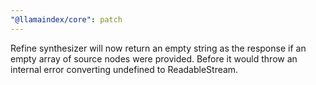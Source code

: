 ```yaml
---
"@llamaindex/core": patch
---
```


Refine synthesizer will now return an empty string as the response if an empty array of source nodes were provided. Before it would throw an internal error converting undefined to ReadableStream.
